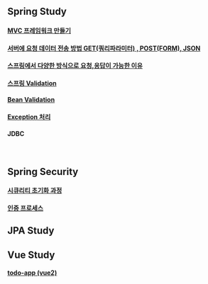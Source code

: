 ## Spring Study


#### [MVC 프레임워크 만들기](https://github.com/jiny798/spring-god/tree/main/mvc-framework)
#### [서버에 요청 데이터 전송 방법 GET(쿼리파라미터) , POST(FORM), JSON](https://github.com/jiny798/spring-god/tree/main/spring/src/main/java/hello/itemservice/subject/request_response/basic) 
#### [스프링에서 다양한 방식으로 요청,응답이 가능한 이유](https://github.com/jiny798/spring-god/tree/main/spring/src/main/java/hello/itemservice/subject/request_response/spring)
#### [스프링 Validation](https://github.com/jiny798/spring-god/tree/main/spring/src/main/java/hello/itemservice/subject/validation)
#### [Bean Validation](https://github.com/jiny798/spring-god/tree/main/spring/src/main/java/hello/itemservice/subject/validation/beanvalidation)
#### [Exception 처리](https://github.com/jiny798/spring-god/tree/main/spring/src/main/java/hello/itemservice/subject/exception)
#### JDBC

<br>

## Spring Security

#### [시큐리티 초기화 과정](https://github.com/jiny798/Study/tree/main/spring/src/main/java/hello/itemservice/subject/security/step1)
#### [인증 프로세스](https://github.com/jiny798/Study/blob/main/spring/src/main/java/hello/itemservice/subject/security/step2/README.md)


## JPA Study

## Vue Study

#### [todo-app (vue2)](https://github.com/jiny798/spring-god/tree/main/vue/vue-todo) 
